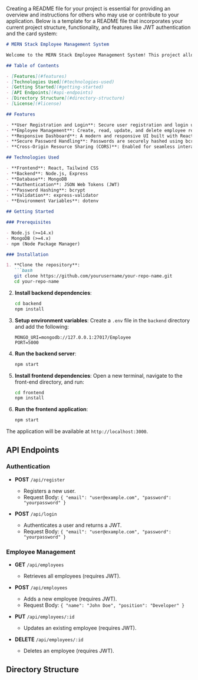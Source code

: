 Creating a README file for your project is essential for providing an overview and instructions for others who may use or contribute to your application. Below is a template for a README file that incorporates your current project structure, functionality, and features like JWT authentication and the card system:

```markdown
# MERN Stack Employee Management System

Welcome to the MERN Stack Employee Management System! This project allows users to register and log in, utilizing JWT authentication. The application enables the management of employee records with a user-friendly dashboard and responsive design.

## Table of Contents

- [Features](#features)
- [Technologies Used](#technologies-used)
- [Getting Started](#getting-started)
- [API Endpoints](#api-endpoints)
- [Directory Structure](#directory-structure)
- [License](#license)

## Features

- **User Registration and Login**: Secure user registration and login using JSON Web Tokens (JWT).
- **Employee Management**: Create, read, update, and delete employee records.
- **Responsive Dashboard**: A modern and responsive UI built with React, displaying employee information and course features.
- **Secure Password Handling**: Passwords are securely hashed using bcrypt.
- **Cross-Origin Resource Sharing (CORS)**: Enabled for seamless interaction between front-end and back-end.

## Technologies Used

- **Frontend**: React, Tailwind CSS
- **Backend**: Node.js, Express
- **Database**: MongoDB
- **Authentication**: JSON Web Tokens (JWT)
- **Password Hashing**: bcrypt
- **Validation**: express-validator
- **Environment Variables**: dotenv

## Getting Started

### Prerequisites

- Node.js (>=14.x)
- MongoDB (>=4.x)
- npm (Node Package Manager)

### Installation

1. **Clone the repository**:
   ```bash
   git clone https://github.com/yourusername/your-repo-name.git
   cd your-repo-name
   ```

2. **Install backend dependencies**:
   ```bash
   cd backend
   npm install
   ```

3. **Setup environment variables**:
   Create a `.env` file in the `backend` directory and add the following:
   ```
   MONGO_URI=mongodb://127.0.0.1:27017/Employee
   PORT=5000
   ```

4. **Run the backend server**:
   ```bash
   npm start
   ```

5. **Install frontend dependencies**:
   Open a new terminal, navigate to the front-end directory, and run:
   ```bash
   cd frontend
   npm install
   ```

6. **Run the frontend application**:
   ```bash
   npm start
   ```

The application will be available at `http://localhost:3000`.

## API Endpoints

### Authentication

- **POST** `/api/register`
  - Registers a new user.
  - Request Body: `{ "email": "user@example.com", "password": "yourpassword" }`

- **POST** `/api/login`
  - Authenticates a user and returns a JWT.
  - Request Body: `{ "email": "user@example.com", "password": "yourpassword" }`

### Employee Management

- **GET** `/api/employees`
  - Retrieves all employees (requires JWT).

- **POST** `/api/employees`
  - Adds a new employee (requires JWT).
  - Request Body: `{ "name": "John Doe", "position": "Developer" }`

- **PUT** `/api/employees/:id`
  - Updates an existing employee (requires JWT).

- **DELETE** `/api/employees/:id`
  - Deletes an employee (requires JWT).

## Directory Structure

```

